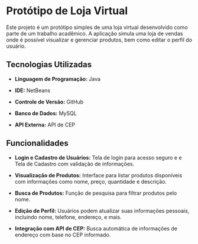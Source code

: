 # Protótipo de Loja Virtual
Este projeto é um protótipo simples de uma loja virtual desenvolvido como parte de um trabalho acadêmico. A aplicação simula uma loja de vendas onde é possível visualizar e gerenciar produtos, bem como editar o perfil do usuário.

## Tecnologias Utilizadas

- **Linguagem de Programação:** Java

- **IDE:** NetBeans

- **Controle de Versão:** GitHub

- **Banco de Dados:** MySQL

- **API Externa:** API de CEP

## Funcionalidades

- **Login e Cadastro de Usuários:** Tela de login para acesso seguro e e Tela de Cadastro com validação de informações.

- **Visualização de Produtos:** Interface para listar produtos disponíveis com informações como nome, preço, quantidade e descrição.

- **Busca de Produtos:** Função de pesquisa para filtrar produtos pelo nome.

- **Edição de Perfil:** Usuários podem atualizar suas informações pessoais, incluindo nome, telefone, endereço, e mais.

- **Integração com API de CEP:** Busca automática de informações de endereço com base no CEP informado.
